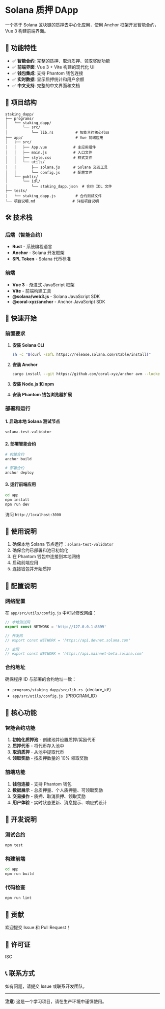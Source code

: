 # Solana 质押 DApp

一个基于 Solana 区块链的质押去中心化应用，使用 Anchor 框架开发智能合约，Vue 3 构建前端界面。

## 🚀 功能特性

- ✅ **智能合约**: 完整的质押、取消质押、领取奖励功能
- ✅ **前端界面**: Vue 3 + Vite 构建的现代化 UI
- ✅ **钱包集成**: 支持 Phantom 钱包连接
- ✅ **实时数据**: 显示质押统计和用户余额
- ✅ **中文支持**: 完整的中文界面和文档

## 📁 项目结构

```
staking_dapp/
├── programs/
│   └── staking_dapp/
│       └── src/
│           └── lib.rs          # 智能合约核心代码
├── app/                        # Vue 前端应用
│   ├── src/
│   │   ├── App.vue            # 主应用组件
│   │   ├── main.js            # 入口文件
│   │   ├── style.css          # 样式文件
│   │   └── utils/
│   │       ├── solana.js      # Solana 交互工具
│   │       └── config.js      # 配置文件
│   └── public/
│       └── idl/
│           └── staking_dapp.json  # 合约 IDL 文件
├── tests/
│   └── staking_dapp.js         # 合约测试文件
└── 项目说明.md                 # 详细项目说明
```

## 🛠 技术栈

### 后端（智能合约）
- **Rust** - 系统编程语言
- **Anchor** - Solana 开发框架
- **SPL Token** - Solana 代币标准

### 前端
- **Vue 3** - 渐进式 JavaScript 框架
- **Vite** - 前端构建工具
- **@solana/web3.js** - Solana JavaScript SDK
- **@coral-xyz/anchor** - Anchor JavaScript SDK

## 🚀 快速开始

### 前置要求

1. **安装 Solana CLI**
   ```bash
   sh -c "$(curl -sSfL https://release.solana.com/stable/install)"
   ```

2. **安装 Anchor**
   ```bash
   cargo install --git https://github.com/coral-xyz/anchor avm --locked --force
   ```

3. **安装 Node.js 和 npm**

4. **安装 Phantom 钱包浏览器扩展**

### 部署和运行

#### 1. 启动本地 Solana 测试节点

```bash
solana-test-validator
```

#### 2. 部署智能合约

```bash
# 构建合约
anchor build

# 部署合约
anchor deploy
```

#### 3. 运行前端应用

```bash
cd app
npm install
npm run dev
```

访问 `http://localhost:3000`

## 📖 使用说明

1. 确保本地 Solana 节点运行：`solana-test-validator`
2. 确保合约已部署和池已初始化
3. 在 Phantom 钱包中连接到本地网络
4. 启动前端应用
5. 连接钱包并开始质押

## 🔧 配置说明

### 网络配置

在 `app/src/utils/config.js` 中可以修改网络：

```javascript
// 本地测试网
export const NETWORK = 'http://127.0.0.1:8899'

// 开发网
// export const NETWORK = 'https://api.devnet.solana.com'

// 主网
// export const NETWORK = 'https://api.mainnet-beta.solana.com'
```

### 合约地址

确保程序 ID 与部署的合约地址一致：
- `programs/staking_dapp/src/lib.rs`（declare_id!）
- `app/src/utils/config.js`（PROGRAM_ID）

## 🎯 核心功能

### 智能合约功能

1. **初始化质押池** - 创建池并设置质押/奖励代币
2. **质押代币** - 将代币存入池中
3. **取消质押** - 从池中提取代币
4. **领取奖励** - 按质押数量的 10% 领取奖励

### 前端功能

1. **钱包连接** - 支持 Phantom 钱包
2. **数据展示** - 总质押量、个人质押量、可领取奖励
3. **交易操作** - 质押、取消质押、领取奖励
4. **用户体验** - 实时状态更新、消息提示、响应式设计

## 📝 开发说明

### 测试合约

```bash
npm test
```

### 构建前端

```bash
cd app
npm run build
```

### 代码检查

```bash
npm run lint
```

## 🤝 贡献

欢迎提交 Issue 和 Pull Request！

## 📄 许可证

ISC

## 📞 联系方式

如有问题，请提交 Issue 或联系开发团队。

---

**注意**: 这是一个学习项目，请在生产环境中谨慎使用。
